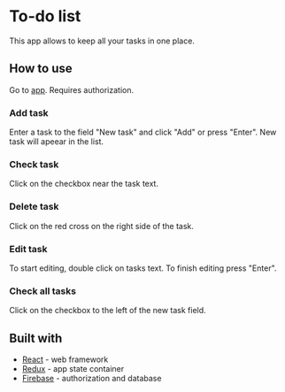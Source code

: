 # To-do list

This app allows to keep all your tasks in one place.

## How to use
Go to [app](https://todo-list-84b73.firebaseapp.com/). Requires authorization.

### Add task
Enter a task to the field "New task" and click "Add" or press "Enter". New task will apeear in the list.

### Check task
Click on the checkbox near the task text.

### Delete task
Click on the red cross on the right side of the task.

### Edit task
To start editing, double click on tasks text. To finish editing press "Enter".

### Check all tasks
Click on the checkbox to the left of the new task field.

## Built with
- [React](https://github.com/facebook/react) - web framework
- [Redux](https://github.com/reduxjs/redux) - app state container
- [Firebase](https://firebase.google.com) - authorization and database

